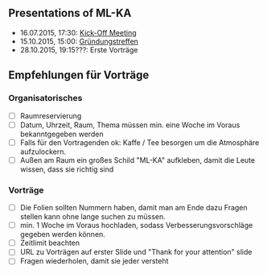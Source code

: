 ## Presentations of ML-KA

* 16.07.2015, 17:30: [Kick-Off Meeting](https://github.com/ML-KA/presentations/raw/master/2015-07/LaTeX/2015-07-ml-kick-off.pdf)
* 15.10.2015, 15:00: [Gründungstreffen](https://github.com/ML-KA/presentations/raw/master/2015-10/Gruendungstreffen/LaTeX/2015-10.pdf)
* 28.10.2015, 19:15???: Erste Vorträge


## Empfehlungen für Vorträge

### Organisatorisches

- [ ] Raumreservierung
- [ ] Datum, Uhrzeit, Raum, Thema müssen min. eine Woche im Voraus
      bekanntgegeben werden
- [ ] Falls für den Vortragenden ok: Kaffe / Tee besorgen um die Atmosphäre
  aufzulockern.
- [ ] Außen am Raum ein großes Schild "ML-KA" aufkleben, damit die Leute
  wissen, dass sie richtig sind

### Vorträge

- [ ] Die Folien sollten Nummern haben, damit man am Ende dazu Fragen stellen
  kann ohne lange suchen zu müssen.
- [ ] min. 1 Woche im Voraus hochladen, sodass Verbesserungsvorschläge gegeben
  werden können.
- [ ] Zeitlimit beachten
- [ ] URL zu Vorträgen auf erster Slide und "Thank for your attention" slide
- [ ] Fragen wiederholen, damit sie jeder versteht